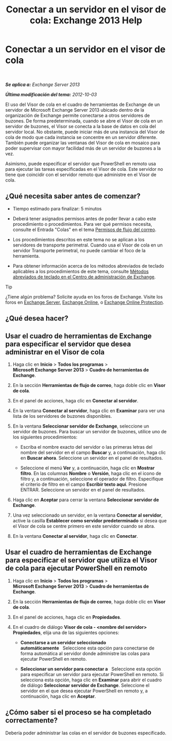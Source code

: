 ﻿---
title: 'Conectar a un servidor en el visor de cola: Exchange 2013 Help'
TOCTitle: Conectar a un servidor en el visor de cola
ms:assetid: 6c1ad574-9ab5-4dcc-9398-ec10eca4fd11
ms:mtpsurl: https://technet.microsoft.com/es-es/library/Aa998669(v=EXCHG.150)
ms:contentKeyID: 49895692
ms.date: 04/23/2018
mtps_version: v=EXCHG.150
ms.translationtype: HT
---

# Conectar a un servidor en el visor de cola

 

_**Se aplica a:** Exchange Server 2013_

_**Última modificación del tema:** 2012-10-03_

El uso del Visor de cola en el cuadro de herramientas de Exchange de un servidor de Microsoft Exchange Server 2013 ubicado dentro de la organización de Exchange permite conectarse a otros servidores de buzones. De forma predeterminada, cuando se abre el Visor de cola en un servidor de buzones, el Visor se conecta a la base de datos en cola del servidor local. No obstante, puede iniciar más de una instancia del Visor de cola de modo que cada instancia se concentre en un servidor diferente. También puede organizar las ventanas del Visor de cola en mosaico para poder supervisar con mayor facilidad más de un servidor de buzones a la vez.

Asimismo, puede especificar el servidor que PowerShell en remoto usa para ejecutar las tareas especificadas en el Visor de cola. Este servidor no tiene que coincidir con el servidor remoto que administre en el Visor de cola.

## ¿Qué necesita saber antes de comenzar?

  - Tiempo estimado para finalizar: 5 minutos

  - Deberá tener asignados permisos antes de poder llevar a cabo este procedimiento o procedimientos. Para ver qué permisos necesita, consulte el Entrada "Colas" en el tema [Permisos de flujo del correo](mail-flow-permissions-exchange-2013-help.md).

  - Los procedimientos descritos en este tema no se aplican a los servidores de transporte perimetral. Cuando usa el Visor de cola en un servidor Transporte perimetral, no puede cambiar el foco de la herramienta.

  - Para obtener información acerca de los métodos abreviados de teclado aplicables a los procedimientos de este tema, consulte [Métodos abreviados de teclado en el Centro de administración de Exchange](keyboard-shortcuts-in-the-exchange-admin-center-exchange-online-protection-help.md).


> [!TIP]
> ¿Tiene algún problema? Solicite ayuda en los foros de Exchange. Visite los foros en <A href="https://go.microsoft.com/fwlink/p/?linkid=60612">Exchange Server</A>, <A href="https://go.microsoft.com/fwlink/p/?linkid=267542">Exchange Online</A>, o <A href="https://go.microsoft.com/fwlink/p/?linkid=285351">Exchange Online Protection</A>.



## ¿Qué desea hacer?

## Usar el cuadro de herramientas de Exchange para especificar el servidor que desea administrar en el Visor de cola

1.  Haga clic en **Inicio** \> **Todos los programas** \> **Microsoft Exchange Server 2013** \> **Cuadro de herramientas de Exchange**.

2.  En la sección **Herramientas de flujo de correo**, haga doble clic en **Visor de cola**.

3.  En el panel de acciones, haga clic en **Conectar al servidor**.

4.  En la ventana **Conectar al servidor**, haga clic en **Examinar** para ver una lista de los servidores de buzones disponibles.

5.  En la ventana **Seleccionar servidor de Exchange**, seleccione un servidor de buzones. Para buscar un servidor de buzones, utilice uno de los siguientes procedimientos:
    
      - Escriba el nombre exacto del servidor o las primeras letras del nombre del servidor en el campo **Buscar** y, a continuación, haga clic en **Buscar ahora**. Seleccione un servidor en el panel de resultados.
    
      - Seleccione el menú **Ver** y, a continuación, haga clic en **Mostrar filtro**. En las columnas **Nombre** o **Versión**, haga clic en el icono de filtro y, a continuación, seleccione el operador de filtro. Especifique el criterio de filtro en el campo **Escribir texto aquí**. Presione ENTRAR. Seleccione un servidor en el panel de resultados.

6.  Haga clic en **Aceptar** para cerrar la ventana **Seleccionar servidor de Exchange**.

7.  Una vez seleccionado un servidor, en la ventana **Conectar al servidor**, active la casilla **Establecer como servidor predeterminado** si desea que el Visor de cola se centre primero en este servidor cuando se abra.

8.  En la ventana **Conectar al servidor**, haga clic en **Conectar**.

## Usar el cuadro de herramientas de Exchange para especificar el servidor que utiliza el Visor de cola para ejecutar PowerShell en remoto

1.  Haga clic en **Inicio** \> **Todos los programas** \> **Microsoft Exchange Server 2013** \> **Cuadro de herramientas de Exchange**.

2.  En la sección **Herramientas de flujo de correo**, haga doble clic en **Visor de cola**.

3.  En el panel de acciones, haga clic en **Propiedades**.

4.  En el cuadro de diálogo **Visor de cola - \<nombre del servidor\> Propiedades**, elija una de las siguientes opciones:
    
      - **Conectarse a un servidor seleccionado automáticamente**   Seleccione esta opción para conectarse de forma automática al servidor donde administre las colas para ejecutar PowerShell en remoto.
    
      - **Seleccionar un servidor para conectar a**   Seleccione esta opción para especificar un servidor para ejecutar PowerShell en remoto. Si selecciona esta opción, haga clic en **Examinar** para abrir el cuadro de diálogo **Seleccionar servidor de Exchange**. Seleccione el servidor en el que desea ejecutar PowerShell en remoto y, a continuación, haga clic en **Aceptar**.

## ¿Cómo saber si el proceso se ha completado correctamente?

Debería poder administrar las colas en el servidor de buzones especificado.

